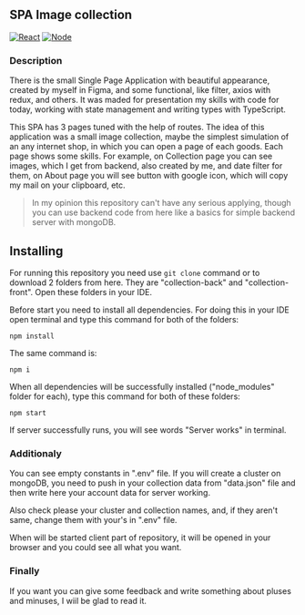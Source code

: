## SPA Image collection

[![React](https://img.shields.io/badge/React-20232A?style=for-the-badge&logo=react&logoColor=61DAFB)](https://reactjs.org)
[![Node](https://img.shields.io/badge/Node.js-43853D?style=for-the-badge&logo=node.js&logoColor=white)](https://nodejs.org/en/)

### Description

There is the small Single Page Application with beautiful appearance, created by myself in Figma, and some functional, like filter, axios with redux, and others. It was maded for presentation my skills with code for today, working with state management and writing types with TypeScript.

This SPA has 3 pages tuned with the help of routes. The idea of this application was a small image collection, maybe the simplest simulation of an any internet shop, in which you can open a page of each goods. Each page shows some skills. For example, on Collection page you can see images, which I get from backend, also created by me, and date filter for them, on About page you will see button with google icon, which will copy my mail on your clipboard, etc.

> In my opinion this repository can't have any serious applying, though you can use backend code from here like a basics for simple backend server with mongoDB.

## Installing

For running this repository you need use `git clone` command or to download 2 folders from here. They are "collection-back" and "collection-front". Open these folders in your IDE.

Before start you need to install all dependencies. For doing this in your IDE open terminal and type this command for both of the folders: 

    npm install 

The same command is:

    npm i

When all dependencies will be successfully installed ("node_modules" folder for each), type this command for both of these folders:

    npm start

If server successfully runs, you will see words "Server works" in terminal.

### Additionaly

You can see empty constants in ".env" file. If you will create a cluster on mongoDB, you need to push in your collection data from "data.json" file and then write here your account data for server working. 

Also check please your cluster and collection names, and, if they aren't same, change them with your's in ".env" file. 

When will be started client part of repository, it will be opened in your browser and you could see all what you want. 

### Finally

If you want you can give some feedback and write something about pluses and minuses, I wiil be glad to read it.
